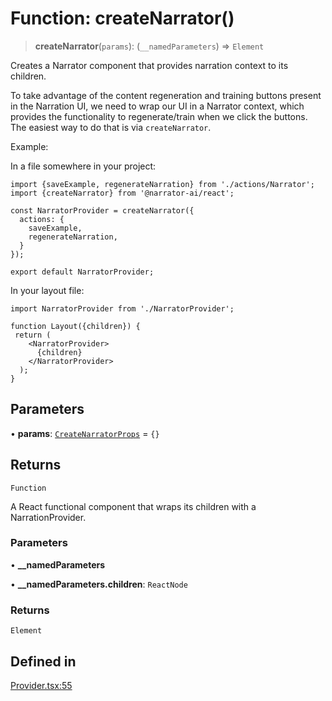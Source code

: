 # Function: createNarrator()

> **createNarrator**(`params`): (`__namedParameters`) => `Element`

Creates a Narrator component that provides narration context to its children.

To take advantage of the content regeneration and training buttons present in the Narration UI,
we need to wrap our UI in a Narrator context, which provides the functionality to regenerate/train
when we click the buttons. The easiest way to do that is via `createNarrator`.

Example:

In a file somewhere in your project:

```tsx
import {saveExample, regenerateNarration} from './actions/Narrator';
import {createNarrator} from '@narrator-ai/react';

const NarratorProvider = createNarrator({
  actions: {
    saveExample,
    regenerateNarration,
  }
});

export default NarratorProvider;
```

In your layout file:
```tsx
import NarratorProvider from './NarratorProvider';

function Layout({children}) {
 return (
    <NarratorProvider>
      {children}
    </NarratorProvider>
  );
}
```

## Parameters

• **params**: [`CreateNarratorProps`](../type-aliases/CreateNarratorProps.md) = `{}`

## Returns

`Function`

A React functional component that wraps its children with a NarrationProvider.

### Parameters

• **\_\_namedParameters**

• **\_\_namedParameters.children**: `ReactNode`

### Returns

`Element`

## Defined in

[Provider.tsx:55](https://github.com/edspencer/narrator-ai/blob/a524b8822fae61097d8b11019e587b0b06c3350a/packages/react/src/Provider.tsx#L55)
